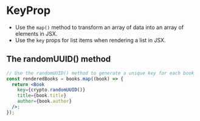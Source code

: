 # KeyProp

-   Use the `map()` method to transform an array of data into an array of elements in JSX.
-   Use the `key` props for list items when rendering a list in JSX.  

## The randomUUID() method

```jsx
// Use the randomUUID() method to generate a unique key for each book
const renderedBooks = books.map((book) => {
  return <Book 
    key={crypto.randomUUID()} 
    title={book.title} 
    author={book.author} 
  />;
});
```
